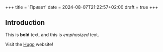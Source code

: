 +++
title = 'Привет'
date = 2024-08-07T21:22:57+02:00
draft = true
+++
## Introduction

This is **bold** text, and this is *emphasized* text.

Visit the [Hugo](https://gohugo.io) website!